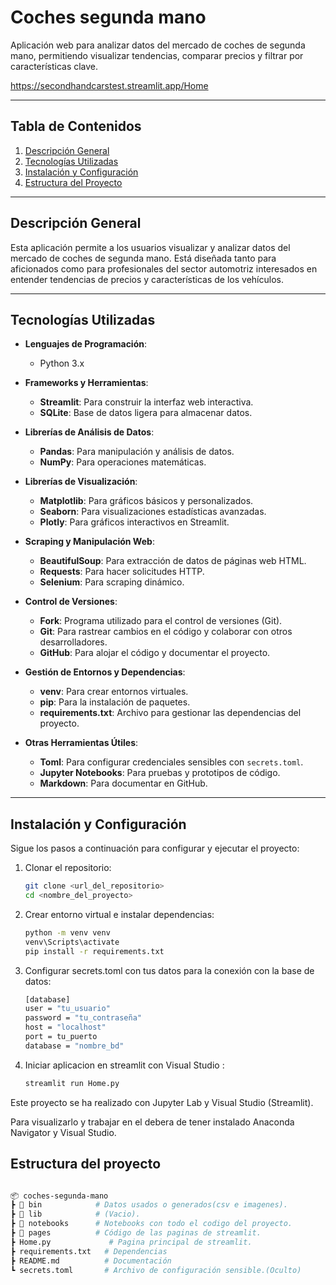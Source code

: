 # **Coches segunda mano**  
Aplicación web para analizar datos del mercado de coches de segunda mano, permitiendo visualizar tendencias, comparar precios y filtrar por características clave.  

https://secondhandcarstest.streamlit.app/Home

---

## **Tabla de Contenidos**  
1. [Descripción General](#descripción-general)  
2. [Tecnologías Utilizadas](#tecnologías-utilizadas)  
3. [Instalación y Configuración](#instalación-y-configuración)  
4. [Estructura del Proyecto](#estructura-del-proyecto)  

---

## **Descripción General**  
Esta aplicación permite a los usuarios visualizar y analizar datos del mercado de coches de segunda mano. Está diseñada tanto para aficionados como para profesionales del sector automotriz interesados en entender tendencias de precios y características de los vehículos.  

---

## **Tecnologías Utilizadas**  

- **Lenguajes de Programación**:  
  - Python 3.x  

- **Frameworks y Herramientas**:  
  - **Streamlit**: Para construir la interfaz web interactiva.  
  - **SQLite**: Base de datos ligera para almacenar datos.  

- **Librerías de Análisis de Datos**:  
  - **Pandas**: Para manipulación y análisis de datos.  
  - **NumPy**: Para operaciones matemáticas.  

- **Librerías de Visualización**:  
  - **Matplotlib**: Para gráficos básicos y personalizados.  
  - **Seaborn**: Para visualizaciones estadísticas avanzadas.  
  - **Plotly**: Para gráficos interactivos en Streamlit.  

- **Scraping y Manipulación Web**:  
  - **BeautifulSoup**: Para extracción de datos de páginas web HTML.  
  - **Requests**: Para hacer solicitudes HTTP.  
  - **Selenium**: Para scraping dinámico.  

- **Control de Versiones**:
  - **Fork**: Programa utilizado para el control de versiones (Git).
  - **Git**: Para rastrear cambios en el código y colaborar con otros desarrolladores.  
  - **GitHub**: Para alojar el código y documentar el proyecto.  

- **Gestión de Entornos y Dependencias**:  
  - **venv**: Para crear entornos virtuales.  
  - **pip**: Para la instalación de paquetes.  
  - **requirements.txt**: Archivo para gestionar las dependencias del proyecto.  

- **Otras Herramientas Útiles**:  
  - **Toml**: Para configurar credenciales sensibles con `secrets.toml`.  
  - **Jupyter Notebooks**: Para pruebas y prototipos de código.  
  - **Markdown**: Para documentar en GitHub.  
 

---

## **Instalación y Configuración**  
Sigue los pasos a continuación para configurar y ejecutar el proyecto:  

1. Clonar el repositorio:  
   ```bash
   git clone <url_del_repositorio>
   cd <nombre_del_proyecto>

2. Crear entorno virtual e instalar dependencias:  
   ```bash
   python -m venv venv
   venv\Scripts\activate
   pip install -r requirements.txt

3. Configurar secrets.toml con tus datos para la conexión con la base de datos:  
   ```bash
   [database]
   user = "tu_usuario"
   password = "tu_contraseña"
   host = "localhost"
   port = tu_puerto
   database = "nombre_bd"

4. Iniciar aplicacion en streamlit con Visual Studio :  
   ```bash
   streamlit run Home.py

Este proyecto se ha realizado con Jupyter Lab y Visual Studio (Streamlit).

Para visualizarlo y trabajar en el debera de tener instalado Anaconda Navigator y Visual Studio.

## **Estructura del proyecto**  
  ```bash

📦 coches-segunda-mano
 ┣ 📂 bin            # Datos usados o generados(csv e imagenes).
 ┣ 📂 lib            # (Vacio).
 ┣ 📂 notebooks      # Notebooks con todo el codigo del proyecto.
 ┣ 📂 pages          # Código de las paginas de streamlit.
 ┣ Home.py             # Pagina principal de streamlit.
 ┣ requirements.txt   # Dependencias
 ┣ README.md          # Documentación
 ┗ secrets.toml       # Archivo de configuración sensible.(Oculto)


